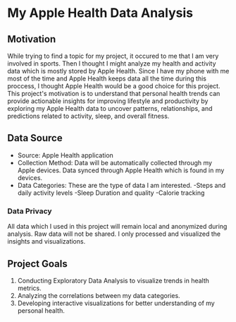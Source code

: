 # My Apple Health Data Analysis


## Motivation
While trying to find a topic for my project, it occured to me that I am very involved in sports. Then I thought I might analyze my health and activity data which is mostly stored by Apple Health. Since I have my phone with me most of the time and Apple Health keeps data all the time during this proccess, I thought Apple Health would be a good choice for this project. This project's motivation is to understand that personal health trends can provide actionable insights for improving lifestyle and productivity by exploring my Apple Health data to uncover patterns, relationships, and predictions related to activity, sleep, and overall fitness.


## Data Source
- Source: Apple Health application
- Collection Method: Data will be automatically collected through my Apple devices. Data synced through Apple Health which is found in my devices.
- Data Categories: These are the type of data I am interested.
    -Steps and daily activity levels
    -Sleep Duration and quality
    -Calorie tracking


### Data Privacy
All data which I used in this project will remain local and anonymized during analysis. Raw data will not be shared. I only processed and visualized the insights and visualizations.


## Project Goals
1. Conducting Exploratory Data Analysis to visualize trends in health metrics.
2. Analyzing the correlations between my data categories.
3. Developing interactive visualizations for better understanding of my personal health.
